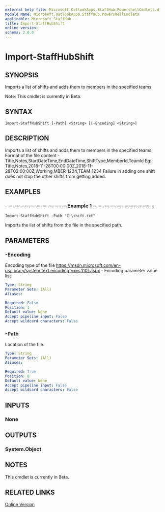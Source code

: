 ```yaml
---
external help file: Microsoft.OutlookApps.StaffHub.PowershellCmdlets.dll-Help.xml
Module Name: Microsoft.OutlookApps.StaffHub.PowershellCmdlets
applicable: Microsoft StaffHub
title: Import-StaffHubShift
online version: 
schema: 2.0.0
---
```


# Import-StaffHubShift

## SYNOPSIS
Imports a list of shifts and adds them to members in the specified teams.

Note: This cmdlet is currently in Beta.

## SYNTAX

```
Import-StaffHubShift [-Path] <String> [[-Encoding] <String>]
```

## DESCRIPTION
Imports a list of shifts and adds them to members in the specified teams.
Format of the file content - Title,Notes,StartDateTime,EndDateTime,ShiftType,MemberId,TeamId
Eg: Title,Notes,2018-11-28T00:00:00Z,2018-11-28T02:00:00Z,Working,MBER_1234,TEAM_1234
Failure in adding one shift does not stop the other shifts from getting added.

## EXAMPLES

### -------------------------- Example 1 --------------------------
```
Import-StaffHubShift -Path "C:\shift.txt"
```

Imports the list of shifts from the file in the specified path.

## PARAMETERS

### -Encoding
Encoding type of the file
https://msdn.microsoft.com/en-us/library/system.text.encoding(v=vs.110).aspx - Encoding parameter value list

```yaml
Type: String
Parameter Sets: (All)
Aliases: 

Required: False
Position: 1
Default value: None
Accept pipeline input: False
Accept wildcard characters: False
```

### -Path
Location of the file.

```yaml
Type: String
Parameter Sets: (All)
Aliases: 

Required: True
Position: 0
Default value: None
Accept pipeline input: False
Accept wildcard characters: False
```

## INPUTS

### None

## OUTPUTS

### System.Object

## NOTES

This cmdlet is currently in Beta.

## RELATED LINKS

[Online Version](https://www.powershellgallery.com/packages/MicrosoftStaffHub/1.0.0-alpha)
